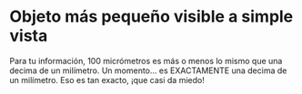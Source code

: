 # Objeto más pequeño visible a simple vista

Para tu información, 100 micrómetros es más o menos lo mismo que una decima de
un milímetro. Un momento… es EXACTAMENTE una decima de un milímetro. Eso es tan
exacto, ¡que casi da miedo!
